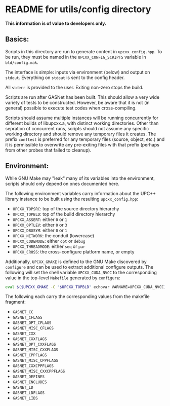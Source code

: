 # README for utils/config directory

**This information is of value to developers only.**

## Basics:

Scripts in this directory are run to generate content in `upcxx_config.hpp`.
To be run, they must be named in the `UPCXX_CONFIG_SCRIPTS` variable in
`bld/config.mak`.

The interface is simple: inputs via environment (below) and
output on `stdout`.  Everything on `stdout` is sent to the config header.

All `stderr` is provided to the user. Exiting non-zero stops the build.

Scripts are run after GASNet has been built.  This should allow a very wide
variety of tests to be constructed.  However, be aware that it is not (in
general) possible to execute test codes when cross-compiling.

Scripts should assume multiple instances will be running concurrently for
different builds of libupcxx.a, with distinct working directories.  Other than
sepration of concurrent runs, scripts should not assume any specific working
directory and should remove any temporary files it creates.  The prefix
`conftest` is preferred for any temporary files (source, object, etc.) and it
is permissible to overwrite any pre-exiting files with that prefix (perhaps
from other probes that failed to cleanup).

## Environment:

While GNU Make may "leak" many of its variables into the environment, scripts
should only depend on ones documented here.

The following environment variables carry information about the UPC\+\+ library
instance to be built using the resulting `upcxx_config.hpp`:

* `UPCXX_TOPSRC`: top of the source directory hierarchy
* `UPCXX_TOPBLD`: top of the build directory hierarchy
* `UPCXX_ASSERT`: either `0` or `1`
* `UPCXX_OPTLEV`: either `0` or `3`
* `UPCXX_DBGSYM`: either `0` or `1`
* `UPCXX_NETWORK`: the conduit (lowercase)
* `UPCXX_CODEMODE`: either `opt` or `debug`
* `UPCXX_THREADMODE`: either `seq` or `par`
* `UPCXX_CROSS`: the cross-configure platform name, or empty

Additionally, `UPCXX_GMAKE` is defined to the GNU Make discovered by
`configure` and can be used to extract additional configure outputs.  The
following will set the shell variable `UPCXX_CUDA_NVCC` to the corresponding
value in the top-level `Makefile` generated by `configure`:

```bash
eval $($UPCXX_GMAKE -C "$UPCXX_TOPBLD" echovar VARNAME=UPCXX_CUDA_NVCC)
```

The following each carry the corresponding values from the makefile fragment:

* `GASNET_CC`
* `GASNET_CFLAGS`
* `GASNET_OPT_CFLAGS`
* `GASNET_MISC_CFLAGS`
* `GASNET_CXX`
* `GASNET_CXXFLAGS`
* `GASNET_OPT_CXXFLAGS`
* `GASNET_MISC_CXXFLAGS`
* `GASNET_CPPFLAGS`
* `GASNET_MISC_CPPFLAGS`
* `GASNET_CXXCPPFLAGS`
* `GASNET_MISC_CXXCPPFLAGS`
* `GASNET_DEFINES`
* `GASNET_INCLUDES`
* `GASNET_LD`
* `GASNET_LDFLAGS`
* `GASNET_LIBS`
